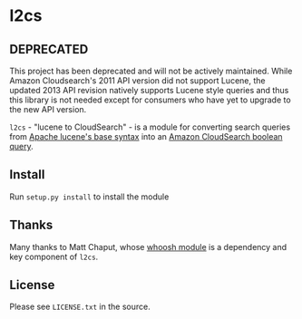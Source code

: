 l2cs
====

## DEPRECATED

This project has been deprecated and will not be actively maintained. While Amazon Cloudsearch's
2011 API version did not support Lucene, the updated 2013 API revision natively supports Lucene
style queries and thus this library is not needed except for consumers who have yet to upgrade
to the new API version.

`l2cs` - "lucene to CloudSearch" - is a module for converting search queries from [Apache lucene's base syntax](http://lucene.apache.org/core/3_6_0/queryparsersyntax.html) into an [Amazon CloudSearch boolean query](http://docs.amazonwebservices.com/cloudsearch/latest/developerguide/booleansearch.html).


Install
-------

Run `setup.py install` to install the module


Thanks
------

Many thanks to Matt Chaput, whose [whoosh module](https://bitbucket.org/mchaput/whoosh/overview) is a dependency and key component of `l2cs`.


License
-------

Please see `LICENSE.txt` in the source.
